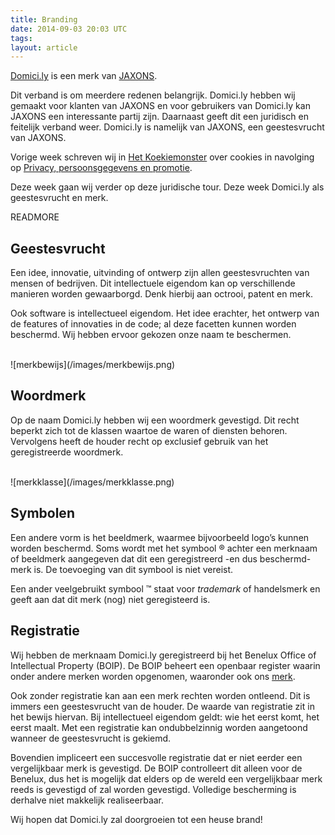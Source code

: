 ```yaml
---
title: Branding
date: 2014-09-03 20:03 UTC
tags:
layout: article
---
```

[Domici.ly](http://www.domici.ly/) is een merk van [JAXONS](http://www.jaxons.nl/).

Dit verband is om meerdere redenen belangrijk. Domici.ly hebben wij gemaakt voor klanten van JAXONS en voor gebruikers van Domici.ly kan JAXONS een interessante partij zijn. Daarnaast geeft dit een juridisch en feitelijk verband weer. Domici.ly is namelijk van JAXONS, een geestesvrucht van JAXONS.

Vorige week schreven wij in [Het Koekiemonster](http://www.domici.ly/blog/2014/08/27/het-koekiemonster.html) over cookies in navolging op [Privacy, persoonsgegevens en promotie](http://www.domici.ly/blog/2014/08/20/privacy-persoonsgegevens-en-promotie.html). 

Deze week gaan wij verder op deze juridische tour. Deze week Domici.ly als geestesvrucht en merk.

READMORE

## Geestesvrucht

Een idee, innovatie, uitvinding of ontwerp zijn allen geestesvruchten van mensen of bedrijven. Dit intellectuele eigendom kan op verschillende manieren worden gewaarborgd. Denk hierbij aan octrooi, patent en merk. 

Ook software is intellectueel eigendom. Het idee erachter, het ontwerp van de features of innovaties in de code; al deze facetten kunnen worden beschermd. Wij hebben ervoor gekozen onze naam te beschermen.

<br />
![merkbewijs](/images/merkbewijs.png)

## Woordmerk

Op de naam Domici.ly hebben wij een woordmerk gevestigd. Dit recht beperkt zich tot de klassen waartoe de waren of diensten behoren. Vervolgens heeft de houder recht op exclusief gebruik van het geregistreerde woordmerk.

<br />
![merkklasse](/images/merkklasse.png)

## Symbolen

Een andere vorm is het beeldmerk, waarmee bijvoorbeeld logo’s kunnen worden beschermd. Soms wordt met het symbool ® achter een merknaam of beeldmerk aangegeven dat dit een geregistreerd -en dus beschermd- merk is. De toevoeging van dit symbool is niet vereist.

Een ander veelgebruikt symbool ™ staat voor *trademark* of handelsmerk en geeft aan dat dit merk (nog) niet geregisteerd is. 

## Registratie

Wij hebben de merknaam Domici.ly geregistreerd bij het Benelux Office of Intellectual Property (BOIP). De BOIP beheert een openbaar register waarin onder andere merken worden opgenomen, waaronder ook ons [merk](https://register.boip.int/bmbonline/details/trademark/show.do?markNumberType=REG&markNumber=957806&markID=3310007).

Ook zonder registratie kan aan een merk rechten worden ontleend. Dit is immers een geestesvrucht van de houder. De waarde van registratie zit in het bewijs hiervan. Bij intellectueel eigendom geldt: wie het eerst komt, het eerst maalt. Met een registratie kan ondubbelzinnig worden aangetoond wanneer de geestesvrucht is gekiemd.

Bovendien impliceert een succesvolle registratie dat er niet eerder een vergelijkbaar merk is gevestigd. De BOIP controlleert dit alleen voor de Benelux, dus het is mogelijk dat elders op de wereld een vergelijkbaar merk reeds is gevestigd of zal worden gevestigd. Volledige bescherming is derhalve niet makkelijk realiseerbaar. 

Wij hopen dat Domici.ly zal doorgroeien tot een heuse brand!
